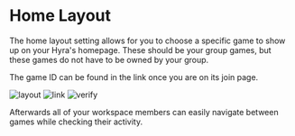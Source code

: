 # Home Layout

The home layout setting allows for you to choose a specific game to show up on your Hyra's homepage. These should be your group games, but these games do not have to be owned by your group.

The game ID can be found in the link once you are on its join page.

![layout](/img/layout.PNG)
![link](/img/link.PNG)
![verify](/img/verify.png)

Afterwards all of your workspace members can easily navigate between games while checking their activity.